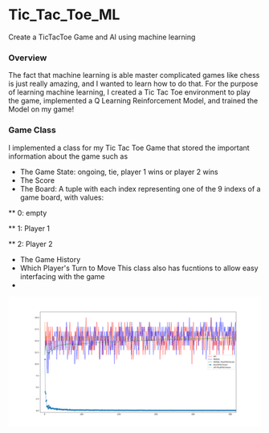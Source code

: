 # Tic_Tac_Toe_ML
Create a TicTacToe Game and AI using machine learning

### Overview

The fact that machine learning is able master complicated games like chess is just really amazing, and I wanted to learn how to do that.  For the purpose of learning machine learning, I created a Tic Tac Toe environment to play the game, implemented a Q Learning Reinforcement Model, and trained the Model on my game!

### Game Class

I implemented a class for my Tic Tac Toe Game that stored the important information about the game such as
* The Game State: ongoing, tie, player 1 wins or player 2 wins
* The Score
* The Board: A tuple with each index representing one of the 9 indexs of a game board, with values:

** 0: empty

** 1: Player 1

** 2: Player 2
* The Game History
* Which Player's Turn to Move 
This class also has fucntions to allow easy interfacing with the game
* 


<img src = "Pictures/500_Zoom_Improvement.png">
